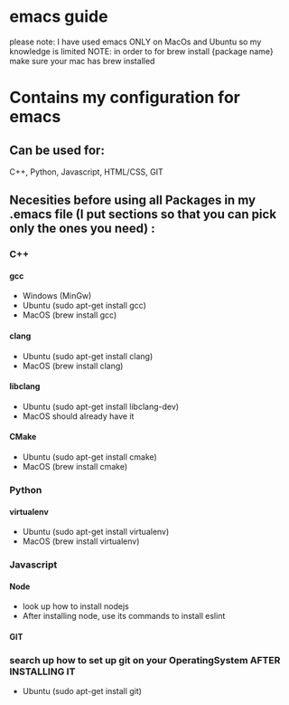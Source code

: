 # emacs guide 
please note: I have used emacs ONLY on MacOs and Ubuntu so my knowledge is limited
NOTE: in order to for brew install {package name} make sure your mac has brew installed

# Contains my configuration for emacs 

## Can be used for:
  C++,
  Python,
  Javascript,
  HTML/CSS,
  GIT
  
## Necesities before using all Packages in my .emacs file (I put sections so that you can pick only the ones you need) :
  ### C++
  
  ####  gcc
  - Windows (MinGw)
  - Ubuntu (sudo apt-get install gcc)
  - MacOS (brew install gcc)
  #### clang
  - Ubuntu (sudo apt-get install clang)
  - MacOS (brew install clang)
  #### libclang
  - Ubuntu (sudo apt-get install libclang-dev)
  - MacOS should already have it
  #### CMake
  - Ubuntu (sudo apt-get install cmake)
  - MacOS (brew install cmake)
  
  ### Python
  
  #### virtualenv
  - Ubuntu (sudo apt-get install virtualenv)
  - MacOS (brew install virtualenv)
  
  ### Javascript 
  
  #### Node 
  - look up how to install nodejs
  - After installing node, use its commands to install eslint
  
  #### GIT
  ### search up how to set up git on your OperatingSystem AFTER INSTALLING IT
  - Ubuntu (sudo apt-get install git)
   
  
   
